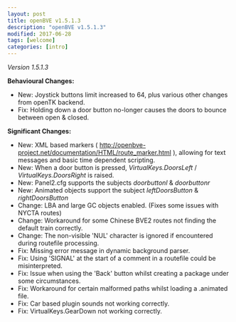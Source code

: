 ```yaml
---
layout: post
title: openBVE v1.5.1.3
description: "openBVE v1.5.1.3"
modified: 2017-06-28
tags: [welcome]
categories: [intro]
---
```


*Version 1.5.1.3*

__Behavioural Changes:__

* New: Joystick buttons limit increased to 64, plus various other changes from openTK backend.
* Fix: Holding down a door button no-longer causes the doors to bounce between open & closed.

__Significant Changes:__

* New: XML based markers ( <http://openbve-project.net/documentation/HTML/route_marker.html> ), allowing for text messages and basic time dependent scripting.
* New: When a door button is pressed, *VirtualKeys.DoorsLeft* / *VirtualKeys.DoorsRight* is raised.
* New: Panel2.cfg supports the subjects *doorbuttonl* & *doorbuttonr*
* New: Animated objects support the subject *leftDoorsButton* & *rightDoorsButton*
* Change: LBA and large GC objects enabled. (Fixes some issues with NYCTA routes)
* Change: Workaround for some Chinese BVE2 routes not finding the default train correctly.
* Change: The non-visible 'NUL' character is ignored if encountered during routefile processing.
* Fix: Missing error message in dynamic background parser.
* Fix: Using 'SIGNAL' at the start of a comment in a routefile could be misinterpreted.
* Fix: Issue when using the 'Back' button whilst creating a package under some circumstances.
* Fix: Workaround for certain malformed paths whilst loading a .animated file.
* Fix: Car based plugin sounds not working correctly.
* Fix: VirtualKeys.GearDown not working correctly.

